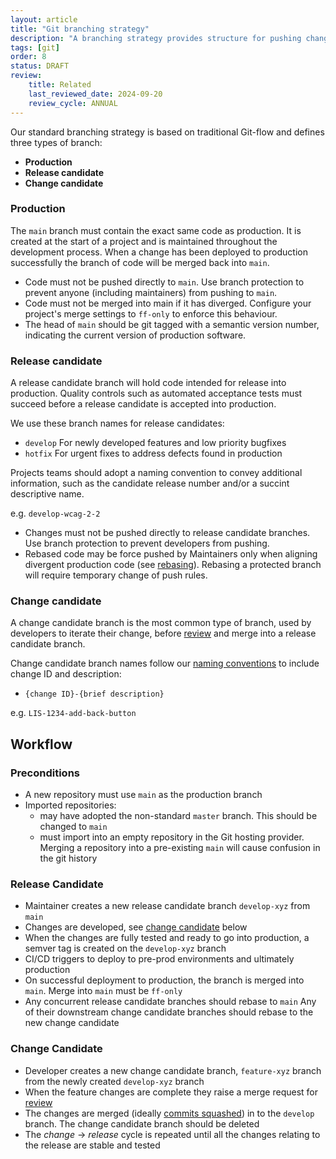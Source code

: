 ```yaml
---
layout: article
title: "Git branching strategy"
description: "A branching strategy provides structure for pushing changes through to production"
tags: [git]
order: 8
status: DRAFT
review:
    title: Related
    last_reviewed_date: 2024-09-20
    review_cycle: ANNUAL
---
```

Our standard branching strategy is based on traditional Git-flow and defines three types of branch:

* __Production__
* __Release candidate__
* __Change candidate__

### Production

The `main` branch must contain the exact same code as production. It is created at the start of a project and is maintained throughout the development process. When a change has been deployed to production successfully the branch of code will be merged back into `main`.

* Code must not be pushed directly to `main`. Use branch protection to prevent anyone (including maintainers) from pushing to `main`.
* Code must not be merged into main if it has diverged. Configure your project's merge settings to `ff-only` to enforce this behaviour.
* The head of `main` should be git tagged with a semantic version number, indicating the current version of production software.

### Release candidate

A release candidate branch will hold code intended for release into production. Quality controls such as automated acceptance tests must succeed before a release candidate is accepted into production.

We use these branch names for release candidates:

* `develop`
  For newly developed features and low priority bugfixes
* `hotfix`
  For urgent fixes to address defects found in production

Projects teams should adopt a naming convention to convey additional information, such as the candidate release number and/or a succint descriptive name.

e.g. `develop-wcag-2-2`

* Changes must not be pushed directly to release candidate branches. Use branch protection to prevent developers from pushing.
* Rebased code may be force pushed by Maintainers only when aligning divergent production code (see [rebasing](../dev-git/#rebasing)). Rebasing a protected branch will require temporary change of push rules.

### Change candidate

A change candidate branch is the most common type of branch, used by developers to iterate their change, before [review](../coding-peer-review/) and merge into a release candidate branch.

Change candidate branch names follow our [naming conventions](../coding-naming-conventions/) to include change ID and description:

* `{change ID}-{brief description}`

e.g. `LIS-1234-add-back-button`

## Workflow

### Preconditions

* A new repository must use `main` as the production branch
* Imported repositories:
  * may have adopted the non-standard `master` branch. This should be changed to `main`
  * must import into an empty repository in the Git hosting provider. Merging a repository into a pre-existing `main` will cause confusion in the git history

### Release Candidate

* Maintainer creates a new release candidate branch `develop-xyz` from `main`
* Changes are developed, see [change candidate](#change-candidate) below
* When the changes are fully tested and ready to go into production, a semver tag is created on the `develop-xyz` branch
* CI/CD triggers to deploy to pre-prod environments and ultimately production
* On successful deployment to production, the branch is merged into `main`. Merge into `main` must be `ff-only`
* Any concurrent release candidate branches should rebase to `main`
  Any of their downstream change candidate branches should rebase to the new change candidate

### Change Candidate

* Developer creates a new change candidate branch, `feature-xyz` branch from the newly created `develop-xyz` branch
* When the feature changes are complete they raise a merge request for [review](../coding-peer-review/)
* The changes are merged (ideally [commits squashed](../dev-git/#squashing)) in to the `develop` branch. The change candidate branch should be deleted
* The _change_ -> _release_ cycle is repeated until all the changes relating to the release are stable and tested
